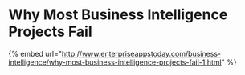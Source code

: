 # Why Most Business Intelligence Projects Fail

{% embed url="http://www.enterpriseappstoday.com/business-intelligence/why-most-business-intelligence-projects-fail-1.html" %}



